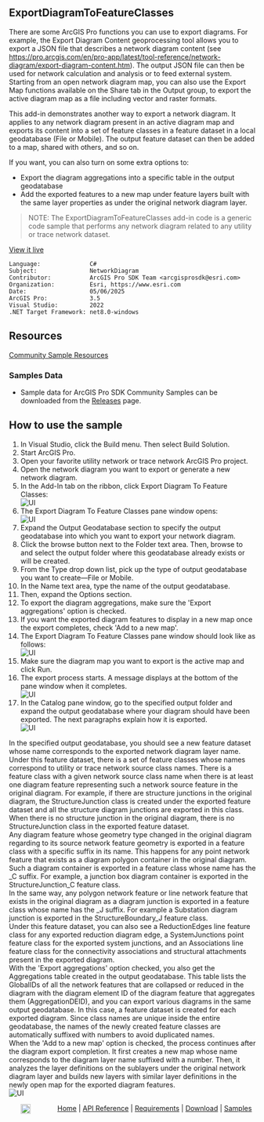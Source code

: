 ## ExportDiagramToFeatureClasses

<!-- TODO: Write a brief abstract explaining this sample -->
There are some ArcGIS Pro functions you can use to export diagrams. For example, the Export Diagram Content geoprocessing tool allows you to export a JSON file that describes a network diagram content (see https://pro.arcgis.com/en/pro-app/latest/tool-reference/network-diagram/export-diagram-content.htm). The output JSON file can then be used for network calculation and analysis or to feed external system.   
Starting from an open network diagram map, you can also use the Export Map functions available on the Share tab in the Output group, to export the active diagram map as a file including vector and raster formats.  
  
This add-in demonstrates another way to export a network diagram. It applies to any network diagram present in an active diagram map and exports its content into a set of feature classes in a feature dataset in a local geodatabase (File or Mobile). The output feature dataset can then be added to a map, shared with others, and so on.  
  
If you want, you can also turn on some extra options to:  
- Export the diagram aggregations into a specific table in the output geodatabase  
- Add the exported features to a new map under feature layers built with the same layer properties as under the original network diagram layer.  
  
> NOTE: The ExportDiagramToFeatureClasses add-in code is a generic code sample that performs any network diagram related to any utility or trace network dataset.  
  


<a href="https://pro.arcgis.com/en/pro-app/sdk/" target="_blank">View it live</a>

<!-- TODO: Fill this section below with metadata about this sample-->
```
Language:              C#
Subject:               NetworkDiagram
Contributor:           ArcGIS Pro SDK Team <arcgisprosdk@esri.com>
Organization:          Esri, https://www.esri.com
Date:                  05/06/2025
ArcGIS Pro:            3.5
Visual Studio:         2022
.NET Target Framework: net8.0-windows
```

## Resources

[Community Sample Resources](https://github.com/Esri/arcgis-pro-sdk-community-samples#resources)

### Samples Data

* Sample data for ArcGIS Pro SDK Community Samples can be downloaded from the [Releases](https://github.com/Esri/arcgis-pro-sdk-community-samples/releases) page.  

## How to use the sample
<!-- TODO: Explain how this sample can be used. To use images in this section, create the image file in your sample project's screenshots folder. Use relative url to link to this image using this syntax: ![My sample Image](FacePage/SampleImage.png) -->
1. In Visual Studio, click the Build menu. Then select Build Solution.
2. Start ArcGIS Pro.    
3. Open your favorite utility network or trace network ArcGIS Pro project.  
4. Open the network diagram you want to export or generate a new network diagram.  
5. In the Add-In tab on the ribbon, click Export Diagram To Feature Classes:  
![UI](Screenshots/ExportDiagramToFeatureClassesButton.png)  
6. The Export Diagram To Feature Classes pane window opens:  
![UI](Screenshots/ExportDiagramToFeatureClassesPaneWindow1.png)  
7. Expand the Output Geodatabase section to specify the output geodatabase into which you want to export your network diagram.  
8. Click the browse button next to the Folder text area. Then, browse to and select the output folder where this geodatabase already exists or will be created.  
9. From the Type drop down list, pick up the type of output geodatabase you want to create—File or Mobile.  
10. In the Name text area, type the name of the output geodatabase.  
11. Then, expand the Options section.  
12. To export the diagram aggregations, make sure the 'Export aggregations' option is checked.  
13. If you want the exported diagram features to display in a new map once the export completes, check 'Add to a new map'.  
14. The Export Diagram To Feature Classes pane window should look like as follows:  
![UI](Screenshots/ExportDiagramToFeatureClassesPaneWindow2.png)  
15. Make sure the diagram map you want to export is the active map and click Run.  
16. The export process starts. A message displays at the bottom of the pane window when it completes.  
![UI](Screenshots/ExportDiagramToFeatureClassesPaneWindow2.png)  
17. In the Catalog pane window, go to the specified output folder and expand the output geodatabase where your diagram should have been exported. The next paragraphs explain how it is exported.  
![UI](Screenshots/ExportDiagramToFeatureClasses_OutputFC.png)  
    
In the specified output geodatabase, you should see a new feature dataset whose name corresponds to the exported network diagram layer name. Under this feature dataset, there is a set of feature classes whose names correspond to utility or trace network source class names. There is a feature class with a given network source class name when there is at least one diagram feature representing such a network source feature in the original diagram. For example, if there are structure junctions in the original diagram, the StructureJunction class is created under the exported feature dataset and all the structure diagram junctions are exported in this class. When there is no structure junction in the original diagram, there is no StructureJunction class in the exported feature dataset.  
Any diagram feature whose geometry type changed in the original diagram regarding to its source network feature geometry is exported in a feature class with a specific suffix in its name. This happens for any point network feature that exists as a diagram polygon container in the original diagram. Such a diagram container is exported in a feature class whose name has the _C suffix. For example, a junction box diagram container is exported in the StructureJunction_C feature class.  
In the same way, any polygon network feature or line network feature that exists in the original diagram as a diagram junction is exported in a feature class whose name has the _J suffix. For example a Substation diagram junction is exported in the StructureBoundary_J feature class.  
Under this feature dataset, you can also see a ReductionEdges line feature class for any exported reduction diagram edge, a SystemJunctions point feature class for the exported system junctions, and an Associations line feature class for the connectivity associations and structural attachments present in the exported diagram.  
With the 'Export aggregations' option checked, you also get the Aggregations table created in the output geodatabase. This table lists the GlobalIDs of all the network features that are collapsed or reduced in the diagram with the diagram element ID of the diagram feature that aggregates them (AggregationDEID), and  you can export various diagrams in the same output geodatabase. In this case, a feature dataset is created for each exported diagram. Since class names are unique inside the entire geodatabase, the names of the newly created feature classes are automatically suffixed with numbers to avoid duplicated names.  
When the 'Add to a new map' option is checked, the process continues after the diagram export completion. It first creates a new map whose name corresponds to the diagram layer name suffixed with a number. Then, it analyzes the layer definitions on the sublayers under the original network diagram layer and builds new layers with similar layer definitions in the newly open map for the exported diagram features.  
![UI](Screenshots/ExportDiagramToFeatureClasses_AddedToAMap.png)  
  

<!-- End -->

&nbsp;&nbsp;&nbsp;&nbsp;&nbsp;&nbsp;<img src="https://esri.github.io/arcgis-pro-sdk/images/ArcGISPro.png"  alt="ArcGIS Pro SDK for Microsoft .NET Framework" height = "20" width = "20" align="top"  >
&nbsp;&nbsp;&nbsp;&nbsp;&nbsp;&nbsp;&nbsp;&nbsp;&nbsp;&nbsp;&nbsp;&nbsp;
[Home](https://github.com/Esri/arcgis-pro-sdk/wiki) | <a href="https://pro.arcgis.com/en/pro-app/latest/sdk/api-reference" target="_blank">API Reference</a> | [Requirements](https://github.com/Esri/arcgis-pro-sdk/wiki#requirements) | [Download](https://github.com/Esri/arcgis-pro-sdk/wiki#installing-arcgis-pro-sdk-for-net) | <a href="https://github.com/esri/arcgis-pro-sdk-community-samples" target="_blank">Samples</a>
